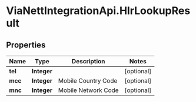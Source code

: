 # ViaNettIntegrationApi.HlrLookupResult

## Properties
Name | Type | Description | Notes
------------ | ------------- | ------------- | -------------
**tel** | **Integer** |  | [optional] 
**mcc** | **Integer** | Mobile Country Code | [optional] 
**mnc** | **Integer** | Mobile Network Code | [optional] 


